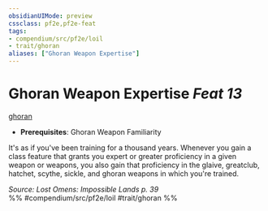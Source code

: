 ```yaml
---
obsidianUIMode: preview
cssclass: pf2e,pf2e-feat
tags:
- compendium/src/pf2e/loil
- trait/ghoran
aliases: ["Ghoran Weapon Expertise"]
---
```

# Ghoran Weapon Expertise  *Feat 13*  
[ghoran](../../rules/traits/ghoran-loil.md)  

- **Prerequisites**: Ghoran Weapon Familiarity

It's as if you've been training for a thousand years. Whenever you gain a class feature that grants you expert or greater proficiency in a given weapon or weapons, you also gain that proficiency in the glaive, greatclub, hatchet, scythe, sickle, and ghoran weapons in which you're trained.

*Source: Lost Omens: Impossible Lands p. 39*  
%% #compendium/src/pf2e/loil #trait/ghoran %%